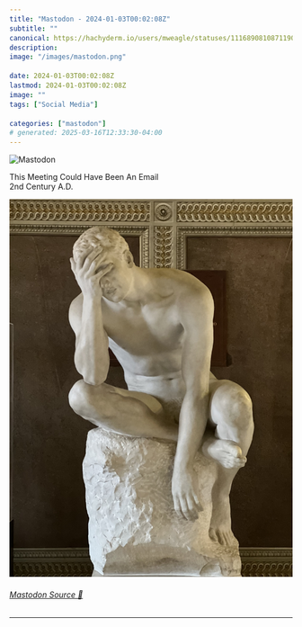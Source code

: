 ```yaml
---
title: "Mastodon - 2024-01-03T00:02:08Z"
subtitle: ""
canonical: https://hachyderm.io/users/mweagle/statuses/111689081087119088
description:
image: "/images/mastodon.png"

date: 2024-01-03T00:02:08Z
lastmod: 2024-01-03T00:02:08Z
image: ""
tags: ["Social Media"]

categories: ["mastodon"]
# generated: 2025-03-16T12:33:30-04:00
---
```

![Mastodon](/images/mastodon.png)

<p>This Meeting Could Have Been An Email<br />2nd Century A.D.</p>

![Roman Era sculpture of a man, sitting on a pedestal, burying his downcast face in his right hand.](7b84a7af42f73b4a.jpeg)

###### [Mastodon Source 🐘](https://hachyderm.io/@mweagle/111689081087119088)

___
